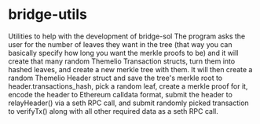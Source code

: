 # bridge-utils
Utilities to help with the development of bridge-sol
The program asks the user for the number of leaves they want in the tree (that way you can basically specify how long you want the merkle proofs to be) and it will create that many random Themelio Transaction structs, turn them into hashed leaves, and create a new merkle tree with them. It will then create a random Themelio Header struct and save the tree's merkle root to header.transactions_hash, pick a random leaf, create a merkle proof for it, encode the header to Ethereum calldata format, submit the header to relayHeader() via a seth RPC call, and submit randomly picked transaction to verifyTx() along with all other required data as a seth RPC call.
